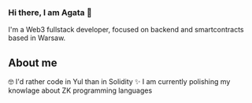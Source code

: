 ### Hi there, I am Agata 👋 

I'm a Web3 fullstack developer, focused on backend and smartcontracts based in Warsaw.

## About me

🤓 I'd rather code in Yul than in Solidity 
✨ I am currently polishing my knowlage about ZK programming languages






